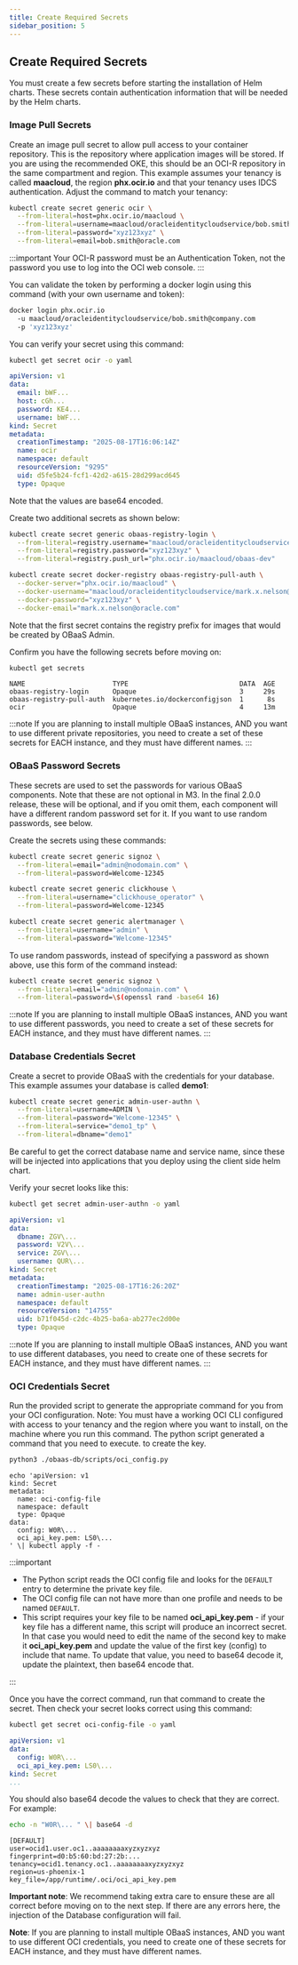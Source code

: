 ```yaml
---
title: Create Required Secrets
sidebar_position: 5
---
```

## Create Required Secrets

You must create a few secrets before starting the installation of Helm charts. These secrets contain authentication information that will be needed by the Helm charts.

### Image Pull Secrets

Create an image pull secret to allow pull access to your container repository. This is the repository where application images will be stored. If you are using the recommended OKE, this should be an OCI-R repository in the same compartment and region. This example assumes your tenancy is called **maacloud**, the region **phx.ocir.io** and that your tenancy uses IDCS authentication. Adjust the command to match your tenancy:

```bash
kubectl create secret generic ocir \
  --from-literal=host=phx.ocir.io/maacloud \
  --from-literal=username=maacloud/oracleidentitycloudservice/bob.smith@oracle.com \
  --from-literal=password="xyz123xyz" \
  --from-literal=email=bob.smith@oracle.com
```

:::important
Your OCI-R password must be an Authentication Token, not the password you use to log into the OCI web console.
:::

You can validate the token by performing a docker login using this command (with your own username and token):

```bash
docker login phx.ocir.io 
  -u maacloud/oracleidentitycloudservice/bob.smith@company.com 
  -p 'xyz123xyz'
```

You can verify your secret using this command:

```bash
kubectl get secret ocir -o yaml
```

```yaml
apiVersion: v1
data:
  email: bWF...
  host: cGh...
  password: KE4...
  username: bWF...
kind: Secret
metadata:
  creationTimestamp: "2025-08-17T16:06:14Z"
  name: ocir
  namespace: default
  resourceVersion: "9295"
  uid: d5fe5b24-fcf1-42d2-a615-28d299acd645
  type: Opaque
```

Note that the values are base64 encoded.

Create two additional secrets as shown below:

```bash
kubectl create secret generic obaas-registry-login \
  --from-literal=registry.username="maacloud/oracleidentitycloudservice/mark.x.nelson@oracle.com" \
  --from-literal=registry.password="xyz123xyz" \
  --from-literal=registry.push_url="phx.ocir.io/maacloud/obaas-dev"
```

```bash
kubectl create secret docker-registry obaas-registry-pull-auth \
  --docker-server="phx.ocir.io/maacloud" \
  --docker-username="maacloud/oracleidentitycloudservice/mark.x.nelson@oracle.com" \
  --docker-password="xyz123xyz" \
  --docker-email="mark.x.nelson@oracle.com"
```

Note that the first secret contains the registry prefix for images that would be created by OBaaS Admin.

Confirm you have the following secrets before moving on:

```bash
kubectl get secrets
```

```log
NAME                      TYPE                            DATA  AGE
obaas-registry-login      Opaque                          3     29s
obaas-registry-pull-auth  kubernetes.io/dockerconfigjson  1      8s
ocir                      Opaque                          4     13m
```

:::note
If you are planning to install multiple OBaaS instances, AND you want to use different private repositories, you need to create a set of these secrets for EACH instance, and they must have different names.
:::

### OBaaS Password Secrets

These secrets are used to set the passwords for various OBaaS components. Note that these are not optional in M3. In the final 2.0.0 release, these will be optional, and if you omit them, each component will have a different random password set for it. If you want to use random passwords, see below.

Create the secrets using these commands:

```bash
kubectl create secret generic signoz \
  --from-literal=email="admin@nodomain.com" \
  --from-literal=password=Welcome-12345
```

```bash
kubectl create secret generic clickhouse \
  --from-literal=username="clickhouse_operator" \
  --from-literal=password=Welcome-12345
```

```bash
kubectl create secret generic alertmanager \
  --from-literal=username="admin" \
  --from-literal=password="Welcome-12345"
```

To use random passwords, instead of specifying a password as shown above, use this form of the command instead:

```bash
kubectl create secret generic signoz \
  --from-literal=email="admin@nodomain.com" \
  --from-literal=password=\$(openssl rand -base64 16)
```

:::note
If you are planning to install multiple OBaaS instances, AND you want to use different passwords, you need to create a set of these secrets for EACH instance, and they must have different names.
:::

### Database Credentials Secret

Create a secret to provide OBaaS with the credentials for your database. This example assumes your database is called **demo1**:

```bash
kubectl create secret generic admin-user-authn \
  --from-literal=username=ADMIN \
  --from-literal=password="Welcome-12345" \
  --from-literal=service="demo1_tp" \
  --from-literal=dbname="demo1"
```  

Be careful to get the correct database name and service name, since these will be injected into applications that you deploy using the client side helm chart.

Verify your secret looks like this:

```bash
kubectl get secret admin-user-authn -o yaml
```

```yaml
apiVersion: v1
data:
  dbname: ZGV\...
  password: V2V\...
  service: ZGV\...
  username: QUR\...
kind: Secret
metadata:
  creationTimestamp: "2025-08-17T16:26:20Z"
  name: admin-user-authn
  namespace: default
  resourceVersion: "14755"
  uid: b71f045d-c2dc-4b25-ba6a-ab277ec2d00e
  type: Opaque
```

:::note
If you are planning to install multiple OBaaS instances, AND you want to use different databases, you need to create one of these secrets for EACH instance, and they must have different names.
:::

### OCI Credentials Secret

Run the provided script to generate the appropriate command for you from your OCI configuration. Note: You must have a working OCI CLI configured with access to your tenancy and the region where you want to install, on the machine where you run this command. The python script generated a command that you need to execute. to create the key.

```bash
python3 ./obaas-db/scripts/oci_config.py
```

```text
echo 'apiVersion: v1
kind: Secret
metadata:
  name: oci-config-file
  namespace: default
  type: Opaque
data:
  config: W0R\...
  oci_api_key.pem: LS0\...
' \| kubectl apply -f -
```

:::important

- The Python script reads the OCI config file and looks for the `DEFAULT` entry to determine the private key file.
- The OCI config file can not have more than one profile and needs to be named `DEFAULT`.
- This script requires your key file to be named **oci_api_key.pem** - if your key file has a different name, this script will produce an incorrect secret. In that case you would need to edit the name of the second key to make it **oci_api_key.pem** and update the value of the first key (config) to include that name. To update that value, you need to base64 decode it, update the plaintext, then base64 encode that.

:::

Once you have the correct command, run that command to create the secret. Then check your secret looks correct using this command:

```bash
kubectl get secret oci-config-file -o yaml
```

```yaml
apiVersion: v1
data:
  config: W0R\...
  oci_api_key.pem: LS0\...
kind: Secret
...
```

You should also base64 decode the values to check that they are correct. For example:

```bash
echo -n "W0R\... " \| base64 -d
```

```log
[DEFAULT]
user=ocid1.user.oc1..aaaaaaaaxyzxyzxyz
fingerprint=d0:b5:60:bd:27:2b:...
tenancy=ocid1.tenancy.oc1..aaaaaaaaxyzxyzxyz
region=us-phoenix-1
key_file=/app/runtime/.oci/oci_api_key.pem
```

**Important note**: We recommend taking extra care to ensure these are all correct before moving on to the next step. If there are any errors here, the injection of the Database configuration will fail.

**Note**:  If you are planning to install multiple OBaaS instances, AND you want to use different OCI credentials, you need to create one of these secrets for EACH instance, and they must have different names.
